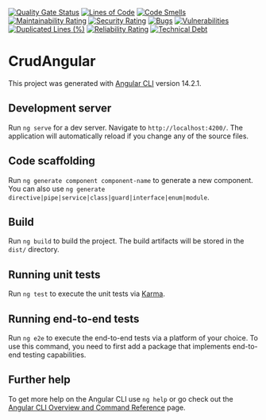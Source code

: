 [![Quality Gate Status](https://sonarcloud.io/api/project_badges/measure?project=vincentferie_CRUDANGULAR&metric=alert_status)](https://sonarcloud.io/summary/new_code?id=vincentferie_CRUDANGULAR)  [![Lines of Code](https://sonarcloud.io/api/project_badges/measure?project=vincentferie_CRUDANGULAR&metric=ncloc)](https://sonarcloud.io/summary/new_code?id=vincentferie_CRUDANGULAR)  [![Code Smells](https://sonarcloud.io/api/project_badges/measure?project=vincentferie_CRUDANGULAR&metric=code_smells)](https://sonarcloud.io/summary/new_code?id=vincentferie_CRUDANGULAR)  [![Maintainability Rating](https://sonarcloud.io/api/project_badges/measure?project=vincentferie_CRUDANGULAR&metric=sqale_rating)](https://sonarcloud.io/summary/new_code?id=vincentferie_CRUDANGULAR)  [![Security Rating](https://sonarcloud.io/api/project_badges/measure?project=vincentferie_CRUDANGULAR&metric=security_rating)](https://sonarcloud.io/summary/new_code?id=vincentferie_CRUDANGULAR)  [![Bugs](https://sonarcloud.io/api/project_badges/measure?project=vincentferie_CRUDANGULAR&metric=bugs)](https://sonarcloud.io/summary/new_code?id=vincentferie_CRUDANGULAR)  [![Vulnerabilities](https://sonarcloud.io/api/project_badges/measure?project=vincentferie_CRUDANGULAR&metric=vulnerabilities)](https://sonarcloud.io/summary/new_code?id=vincentferie_CRUDANGULAR)  [![Duplicated Lines (%)](https://sonarcloud.io/api/project_badges/measure?project=vincentferie_CRUDANGULAR&metric=duplicated_lines_density)](https://sonarcloud.io/summary/new_code?id=vincentferie_CRUDANGULAR)  [![Reliability Rating](https://sonarcloud.io/api/project_badges/measure?project=vincentferie_CRUDANGULAR&metric=reliability_rating)](https://sonarcloud.io/summary/new_code?id=vincentferie_CRUDANGULAR)  [![Technical Debt](https://sonarcloud.io/api/project_badges/measure?project=vincentferie_CRUDANGULAR&metric=sqale_index)](https://sonarcloud.io/summary/new_code?id=vincentferie_CRUDANGULAR)




# CrudAngular

This project was generated with [Angular CLI](https://github.com/angular/angular-cli) version 14.2.1.

## Development server

Run `ng serve` for a dev server. Navigate to `http://localhost:4200/`. The application will automatically reload if you change any of the source files.

## Code scaffolding

Run `ng generate component component-name` to generate a new component. You can also use `ng generate directive|pipe|service|class|guard|interface|enum|module`.

## Build

Run `ng build` to build the project. The build artifacts will be stored in the `dist/` directory.

## Running unit tests

Run `ng test` to execute the unit tests via [Karma](https://karma-runner.github.io).

## Running end-to-end tests

Run `ng e2e` to execute the end-to-end tests via a platform of your choice. To use this command, you need to first add a package that implements end-to-end testing capabilities.

## Further help

To get more help on the Angular CLI use `ng help` or go check out the [Angular CLI Overview and Command Reference](https://angular.io/cli) page.
